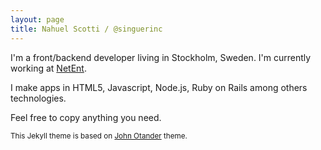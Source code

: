 ```yaml
---
layout: page
title: Nahuel Scotti / @singuerinc
---
```


I'm a front/backend developer living in Stockholm, Sweden. I'm currently working at <a href="https://www.netent.com/en/" target="_blank">NetEnt</a>.

I make apps in HTML5, Javascript, Node.js, Ruby on Rails among others technologies.

Feel free to copy anything you need.

<small>This Jekyll theme is based on [John Otander](http://johnotander.com) theme.
